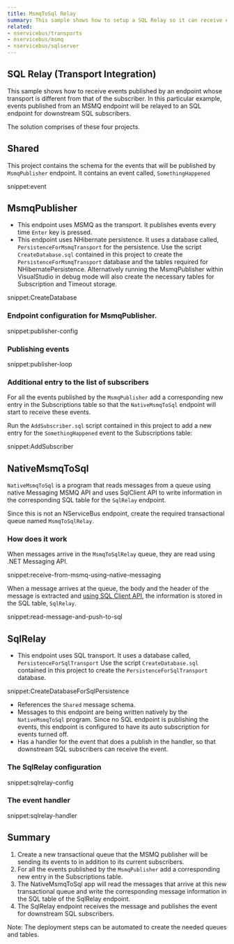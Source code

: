 ```yaml
---
title: MsmqToSql Relay
summary: This sample shows how to setup a SQL Relay so it can receive events from a MSMQ publisher.
related:
- nservicebus/transports
- nservicebus/msmq
- nservicebus/sqlserver
---
```



## SQL Relay (Transport Integration)

This sample shows how to receive events published by an endpoint whose transport is different from that of the subscriber.  In this particular example, events published from an MSMQ endpoint will be relayed to an SQL endpoint for downstream SQL subscribers.

The solution comprises of these four projects.


## Shared

This project contains the schema for the events that will be published by `MsmqPublisher` endpoint. It contains an event called, `SomethingHappened`

snippet:event


## MsmqPublisher

 * This endpoint uses MSMQ as the transport. It publishes events every time `Enter` key is pressed.
 * This endpoint uses NHibernate persistence. It uses a database called, `PersistenceForMsmqTransport` for the persistence. Use the script `CreateDatabase.sql` contained in this project to create the `PersistenceForMsmqTransport` database and the tables required for NHibernatePersistence. Alternatively running the MsmqPublisher within VisualStudio in debug mode will also create the necessary tables for Subscription and Timeout storage.

snippet:CreateDatabase


### Endpoint configuration for MsmqPublisher.

snippet:publisher-config


### Publishing events

snippet:publisher-loop


### Additional entry to the list of subscribers

For all the events published by the `MsmqPublisher` add a corresponding new entry in the Subscriptions table so that the `NativeMsmqToSql` endpoint will start to receive these events. 

Run the `AddSubscriber.sql` script contained in this project to add a new entry for the `SomethingHappened` event to the Subscriptions table:

snippet:AddSubscriber
 

## NativeMsmqToSql

`NativeMsmqToSql` is a program that reads messages from a queue using native Messaging MSMQ API and uses SqlClient API to write information in the corresponding SQL table for the `SqlRelay` endpoint.

Since this is not an NServiceBus endpoint, create the required transactional queue named `MsmqToSqlRelay`.


### How does it work

When messages arrive in the `MsmqToSqlRelay` queue, they are read using .NET Messaging API.

snippet:receive-from-msmq-using-native-messaging

When a message arrives at the queue, the body and the header of the message is extracted and [using SQL Client API](/nservicebus/sqlserver/operations-scripting.md), the information is stored in the SQL table, `SqlRelay`.  

snippet:read-message-and-push-to-sql


## SqlRelay

 * This endpoint uses SQL transport. It uses a database called, `PersistenceForSqlTransport` Use the script `CreateDatabase.sql` contained in this project to create the `PersistenceForSqlTransport` database.

snippet:CreateDatabaseForSqlPersistence

 * References the `Shared` message schema.
 * Messages to this endpoint are being written natively by the `NativeMsmqToSql` program. Since no SQL endpoint is publishing the events,  this endpoint is configured to have its auto subscription for events turned off.
 * Has a handler for the event that does a publish in the handler, so that downstream SQL subscribers can receive the event.   


### The SqlRelay configuration

snippet:sqlrelay-config


### The event handler

snippet:sqlrelay-handler


## Summary

 1. Create a new transactional queue that the MSMQ publisher will be sending its events to in addition to its current subscribers.
 1. For all the events published by the `MsmqPublisher` add a corresponding new entry in the Subscriptions table. 
 1. The NativeMsmqToSql app will read the messages that arrive at this new transactional queue and write the corresponding message information in the SQL table of the SqlRelay endpoint.
 1. The SqlRelay endpoint receives the message and publishes the event for downstream SQL subscribers.

Note: The deployment steps can be automated to create the needed queues and tables.